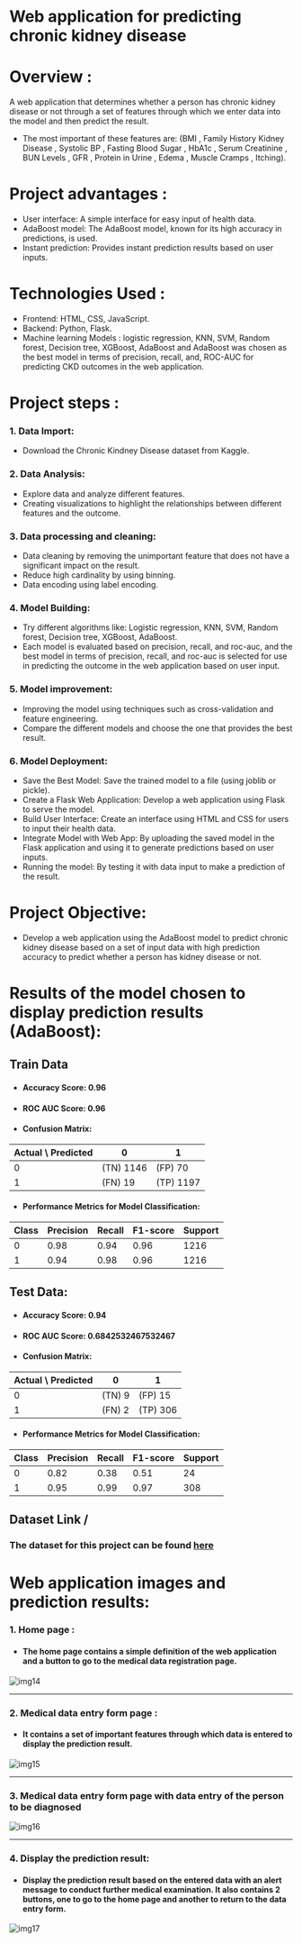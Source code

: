 # **Web application for predicting chronic kidney disease**
# Overview :
A web application that determines whether a person has chronic kidney disease or not through a set of features through which we enter data into the model and then predict the result. 
+ The most important of these features are: (BMI , Family History Kidney Disease , Systolic BP , Fasting Blood Sugar , HbA1c , Serum Creatinine , BUN Levels , GFR , Protein in Urine , Edema , Muscle Cramps , Itching).
 
# Project advantages :
* User interface: A simple interface for easy input of health data.
* AdaBoost model: The AdaBoost model, known for its high accuracy in predictions, is used.
* Instant prediction: Provides instant prediction results based on user inputs.

# Technologies Used :
* Frontend: HTML, CSS, JavaScript.
* Backend: Python, Flask.
* Machine learning Models : logistic regression, KNN, SVM, Random forest, Decision tree, XGBoost, AdaBoost and AdaBoost was chosen as the best model in terms of precision, recall, and, ROC-AUC for predicting CKD outcomes in the web application.

 # Project steps : 
 ### 1. Data Import:
+ Download the Chronic Kindney Disease dataset from Kaggle.

### 2. Data Analysis:
* Explore data and analyze different features.
* Creating visualizations to highlight the relationships between different features and the outcome. 

### 3. Data processing and cleaning: 
* Data cleaning by removing the unimportant feature that does not have a significant impact on the result.
* Reduce high cardinality by using binning.
* Data encoding using label encoding.

### 4. Model Building:
* Try different algorithms like: Logistic regression, KNN, SVM, Random forest, Decision tree, XGBoost, AdaBoost.
*  Each model is evaluated based on precision, recall, and roc-auc, and the best model in terms of precision, recall, and roc-auc is selected for use in predicting the outcome in the web application based on user input.
  
### 5. Model improvement:
* Improving the model using techniques such as cross-validation and feature engineering.
* Compare the different models and choose the one that provides the best result.

### 6. Model Deployment:
* Save the Best Model: Save the trained model to a file (using joblib or pickle).
* Create a Flask Web Application: Develop a web application using Flask to serve the model.
* Build User Interface: Create an interface using HTML and CSS for users to input their health data.
* Integrate Model with Web App: By uploading the saved model in the Flask application and using it to generate predictions based on user inputs.
* Running the model: By testing it with data input to make a prediction of the result.
 
 # Project Objective:
* Develop a web application using the AdaBoost model to predict chronic kidney disease based on a set of input data with high prediction accuracy to predict whether a person has kidney disease or not.

# Results of the model chosen to display prediction results (AdaBoost):
## Train Data
* #### Accuracy Score: 0.96
* #### ROC AUC Score: 0.96
* #### Confusion Matrix:
 
 Actual \ Predicted | 0 | 1 |
| ------------- | ------------- |------------- |
| 0  | (TN) 1146  |  (FP) 70 |
| 1  | (FN) 19 |  (TP) 1197 |

* #### Performance Metrics for Model Classification:
 
|Class  | Precision | Recall | F1-score | Support | 
| ------------- | ------------- |------------- |------------- |------------- |
| 0  | 0.98 | 0.94 | 0.96 | 1216 |
| 1  |  0.94| 0.98 | 0.96 | 1216 |

## Test Data:
* #### Accuracy Score: 0.94
* #### ROC AUC Score: 0.6842532467532467
* #### Confusion Matrix: 

 Actual \ Predicted | 0 | 1 |
| ------------- | ------------- |------------- |
| 0  | (TN) 9 |  (FP) 15 |
| 1  | (FN) 2 |  (TP) 306 |


* #### Performance Metrics for Model Classification:
 
|Class  | Precision | Recall | F1-score | Support | 
| ------------- | ------------- |------------- |------------- |------------- |
| 0  | 0.82 | 0.38 | 0.51 | 24 |
| 1  |  0.95| 0.99 | 0.97 | 308 |

## Dataset Link /
### The dataset for this project can be found [here](https://www.kaggle.com/datasets/rabieelkharoua/chronic-kidney-disease-dataset-analysis)

 # Web application images and prediction results:  
 ### 1. Home page : 
 + #### The home page contains a simple definition of the web application and a button to go to the medical data registration page. 
![img14](https://github.com/user-attachments/assets/658986bc-2c41-483e-87ea-f2e9f7f169f1)
________________________________________________________________________________________
### 2. Medical data entry form page : 
+ #### It contains a set of important features through which data is entered to display the prediction result.
![img15](https://github.com/user-attachments/assets/b8f23b57-fa8e-4899-a8b8-9f7db993dcc0)
________________________________________________________________________________________
### 3. Medical data entry form page with data entry of the person to be diagnosed 
![img16](https://github.com/user-attachments/assets/b23c84c1-fea3-475b-9a3e-4b106e834ec4)
________________________________________________________________________________________
### 4. Display the prediction result: 
+ #### Display the prediction result based on the entered data with an alert message to conduct further medical examination. It also contains 2 buttons, one to go to the home page and another to return to the data entry form.
![img17](https://github.com/user-attachments/assets/3714170c-653c-4d52-8fa0-7e0b93b04ff8)
